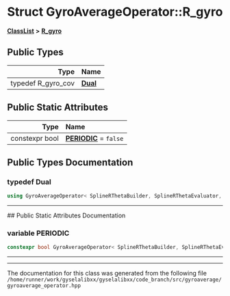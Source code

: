 

# Struct GyroAverageOperator::R\_gyro



[**ClassList**](annotated.md) **>** [**R\_gyro**](structGyroAverageOperator_1_1R__gyro.md)






















## Public Types

| Type | Name |
| ---: | :--- |
| typedef R\_gyro\_cov | [**Dual**](#typedef-dual)  <br> |






## Public Static Attributes

| Type | Name |
| ---: | :--- |
|  constexpr bool | [**PERIODIC**](#variable-periodic)   = `false`<br> |










































## Public Types Documentation




### typedef Dual 

```C++
using GyroAverageOperator< SplineRThetaBuilder, SplineRThetaEvaluator, IdxRangeRminorThetaBatch, ToLogicalCoordTransform >::R_gyro::Dual =  R_gyro_cov;
```




<hr>
## Public Static Attributes Documentation




### variable PERIODIC 

```C++
constexpr bool GyroAverageOperator< SplineRThetaBuilder, SplineRThetaEvaluator, IdxRangeRminorThetaBatch, ToLogicalCoordTransform >::R_gyro::PERIODIC;
```




<hr>

------------------------------
The documentation for this class was generated from the following file `/home/runner/work/gyselalibxx/gyselalibxx/code_branch/src/gyroaverage/gyroaverage_operator.hpp`

